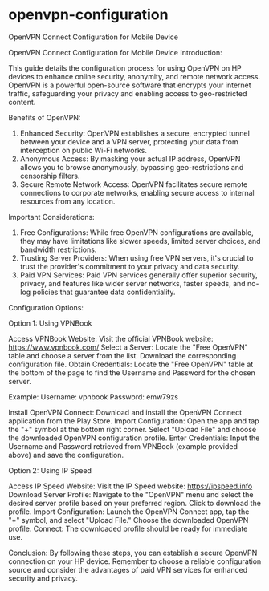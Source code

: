 # openvpn-configuration
OpenVPN Connect Configuration for Mobile Device

OpenVPN Connect Configuration for Mobile Device
Introduction:

This guide details the configuration process for using OpenVPN on HP devices to enhance online security, anonymity, and remote network access. OpenVPN is a powerful open-source software that encrypts your internet traffic, safeguarding your privacy and enabling access to geo-restricted content.

Benefits of OpenVPN:
1. Enhanced Security: OpenVPN establishes a secure, encrypted tunnel between your device and a VPN server, protecting your data from interception on public Wi-Fi networks.
2. Anonymous Access: By masking your actual IP address, OpenVPN allows you to browse anonymously, bypassing geo-restrictions and censorship filters.
3. Secure Remote Network Access: OpenVPN facilitates secure remote connections to corporate networks, enabling secure access to internal resources from any location.

Important Considerations:
1. Free Configurations: While free OpenVPN configurations are available, they may have limitations like slower speeds, limited server choices, and bandwidth restrictions.
2. Trusting Server Providers: When using free VPN servers, it's crucial to trust the provider's commitment to your privacy and data security.
3. Paid VPN Services: Paid VPN services generally offer superior security, privacy, and features like wider server networks, faster speeds, and no-log policies that guarantee data confidentiality.

Configuration Options:

Option 1: Using VPNBook

Access VPNBook Website: Visit the official VPNBook website: https://www.vpnbook.com/
Select a Server: Locate the "Free OpenVPN" table and choose a server from the list. Download the corresponding configuration file.
Obtain Credentials: Locate the "Free OpenVPN" table at the bottom of the page to find the Username and Password for the chosen server.

Example:
Username: vpnbook
Password: emw79zs

Install OpenVPN Connect: Download and install the OpenVPN Connect application from the Play Store.
Import Configuration: Open the app and tap the "+" symbol at the bottom right corner. Select "Upload File" and choose the downloaded OpenVPN configuration profile.
Enter Credentials: Input the Username and Password retrieved from VPNBook (example provided above) and save the configuration.

Option 2: Using IP Speed

Access IP Speed Website: Visit the IP Speed website: https://ipspeed.info
Download Server Profile: Navigate to the "OpenVPN" menu and select the desired server profile based on your preferred region. Click to download the profile.
Import Configuration: Launch the OpenVPN Connect app, tap the "+" symbol, and select "Upload File." Choose the downloaded OpenVPN profile.
Connect: The downloaded profile should be ready for immediate use.

Conclusion:
By following these steps, you can establish a secure OpenVPN connection on your HP device. Remember to choose a reliable configuration source and consider the advantages of paid VPN services for enhanced security and privacy.

